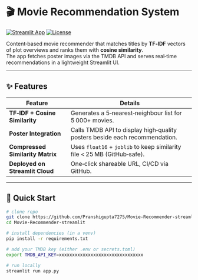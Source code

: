 # 🎬 Movie Recommendation System

[![Streamlit App](https://img.shields.io/badge/Live‑Demo-Streamlit‑Cloud-green?logo=streamlit)](https://movie-recommender-streamlit-pranshigupta7275.streamlit.app/)
[![License](https://img.shields.io/badge/license-MIT-blue)](#license)

Content‑based movie recommender that matches titles by **TF‑IDF** vectors of plot overviews and ranks them with **cosine similarity**.  
The app fetches poster images via the TMDB API and serves real‑time recommendations in a lightweight Streamlit UI.

---

## ✨ Features
| Feature | Details |
|---------|---------|
| **TF‑IDF + Cosine Similarity** | Generates a 5‑nearest‑neighbour list for 5 000+ movies. |
| **Poster Integration** | Calls TMDB API to display high‑quality posters beside each recommendation. |
| **Compressed Similarity Matrix** | Uses `float16` + `joblib` to keep similarity file < 25 MB (GitHub‑safe). |
| **Deployed on Streamlit Cloud** | One‑click shareable URL, CI/CD via GitHub. |

---

## 🚀 Quick Start

```bash
# clone repo
git clone https://github.com/Pranshigupta7275/Movie-Recommender-streamlit.git
cd Movie-Recommender-streamlit

# install dependencies (in a venv)
pip install -r requirements.txt

# add your TMDB key (either .env or secrets.toml)
export TMDB_API_KEY=xxxxxxxxxxxxxxxxxxxxxxxxxxxxxxxx

# run locally
streamlit run app.py
